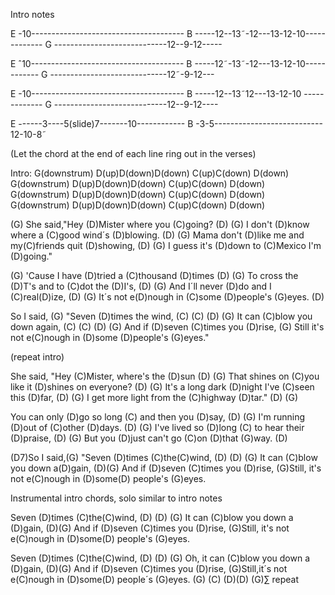 Intro notes


E -10--------------------------------------
B -----12--13˜-12---13-12-10------------- 
G ----------------------------12--9-12-----


E ˆ10-------------------------------------- 
B -----12˜-13˜-12---13-12-10------------
G -----------------------------12˜-9-12---



E -10--------------------------------------
B -----12--13˜12---13-12-10 -------------
G  ----------------------------12--9-12----


E ------3----5(slide)7-------10------------
B -3-5--------------------------- 12-10-8˜

 
(Let the chord at the end of each line ring out in the verses)

Intro:
G(downstrum)        D(up)D(down)D(down)   C(up)C(down)      D(down)
G(downstrum)        D(up)D(down)D(down)   C(up)C(down)      D(down)
G(downstrum)        D(up)D(down)D(down)   C(up)C(down)      D(down)
G(downstrum)        D(up)D(down)D(down)   C(up)C(down)      D(down)


(G) She said,"Hey (D)Mister where you (C)going? (D) (G)
I don't (D)know where a (C)good wind´s (D)blowing. (D) (G)
Mama don't (D)like me and my(C)friends quit (D)showing, (D) (G)
I guess it's (D)down to (C)Mexico I'm (D)going."

(G) 'Cause I have (D)tried a (C)thousand (D)times (D) (G)
To cross the (D)T's and to (C)dot the (D)I's, (D) (G)
And I´ll never (D)do and I (C)real(D)ize, (D) (G)
It´s not e(D)nough in (C)some (D)people's (G)eyes. (D)

So I said, (G) "Seven (D)times the wind, (C) (C) (D)
(G) It can (C)blow you down again, (C) (C) (D)    (G)
And if (D)seven (C)times you (D)rise, (G)
Still it's not e(C)nough in (D)some (D)people's (G)eyes."

(repeat intro)

She said, "Hey (C)Mister, where's the (D)sun (D) (G)
That shines on (C)you like it (D)shines on everyone? (D) (G)
It's a long dark (D)night I've (C)seen this (D)far, (D) (G)
I get more light from the (C)highway (D)tar." (D) (G)

You can only (D)go so long (C) and then you (D)say,  (D) (G)
I'm running (D)out of (C)other (D)days.  (D) (G)
I've lived so (D)long (C) to hear their (D)praise, (D) (G)
But you (D)just can't go (C)on (D)that (G)way. (D)

(D7)So I said,(G) "Seven (D)times (C)the(C)wind,  (D) (D) (G)
It can (C)blow you down a(D)gain,  (D)(G)
And  if (D)seven (C)times you (D)rise,
(G)Still, it's not e(C)nough in (D)some(D) people's (G)eyes.

Instrumental intro chords, solo similar to intro notes

Seven (D)times (C)the(C)wind,  (D) (D) (G)
It can (C)blow you down a (D)gain,  (D)(G)
And  if (D)seven (C)times you (D)rise,
(G)Still, it's not e(C)nough in (D)some(D) people's (G)eyes.

Seven (D)times (C)the(C)wind,  (D) (D) (G)
Oh, it can (C)blow you down a (D)gain,  (D)(G)
And  if (D)seven (C)times you (D)rise,
(G)Still,it´s not e(C)nough in (D)some(D) people´s (G)eyes.
(G) (C) (D)(D) (G)∑ repeat
